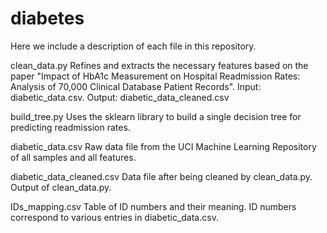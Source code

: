 # diabetes

Here we include a description of each file in this repository.

clean_data.py
Refines and extracts the necessary features based on the paper "Impact of HbA1c Measurement on Hospital Readmission Rates: Analysis of 70,000 Clinical Database Patient Records". Input: diabetic_data.csv. Output: diabetic_data_cleaned.csv

build_tree.py
Uses the sklearn library to build a single decision tree for predicting readmission rates.

diabetic_data.csv
Raw data file from the UCI Machine Learning Repository of all samples and all features.

diabetic_data_cleaned.csv
Data file after being cleaned by clean_data.py.  Output of clean_data.py.

IDs_mapping.csv
Table of ID numbers and their meaning.  ID numbers correspond to various entries in diabetic_data.csv.
